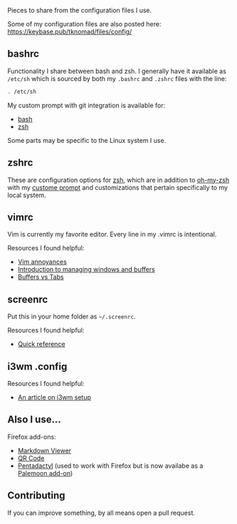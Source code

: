 Pieces to share from the configuration files I use.

Some of my configuration files are also posted here: https://keybase.pub/tknomad/files/config/

## bashrc

Functionality I share between bash and zsh. I generally have it available as `/etc/sh` which is sourced by both my `.bashrc` and `.zshrc` files with the line:

```sh
. /etc/sh
```
My custom prompt with git integration is available for:
- [bash](https://gist.github.com/specious/8244801)
- [zsh](https://github.com/specious/bender)

Some parts may be specific to the Linux system I use.

## zshrc

These are configuration options for [zsh](https://en.wikipedia.org/wiki/Z_shell), which are in addition to [oh-my-zsh](https://ohmyz.sh/) with my [custome prompt](https://github.com/specious/bender) and customizations that pertain specifically to my local system.

## vimrc

Vim is currently my favorite editor. Every line in my .vimrc is intentional.

Resources I found helpful:

- [Vim annoyances](https://sanctum.geek.nz/arabesque/vim-annoyances/)
- [Introduction to managing windows and buffers](https://thevaluable.dev/vim-intermediate/)
- [Buffers vs Tabs](https://joshldavis.com/2014/04/05/vim-tab-madness-buffers-vs-tabs/)

## screenrc

Put this in your home folder as `~/.screenrc`.

Resources I found helpful:

- [Quick reference](https://gist.github.com/kapitanluffy/656f3eb879b408b1d8a7fee0b6952216)

## i3wm .config

Resources I found helpful:

- [An article on i3wm setup](https://tildeho.me/windowmanager-setup/)

## Also I use...

Firefox add-ons:
- [Markdown Viewer](https://github.com/simov/markdown-viewer)
- [QR Code](https://addons.mozilla.org/en-US/firefox/addon/qr-code-address-bar/)
- [Pentadactyl](http://bug.5digits.org/pentadactyl/) (used to work with Firefox but is now availabe as a [Palemoon add-on](https://addons.palemoon.org/addon/pentadactyl-community/))

## Contributing

If you can improve something, by all means open a pull request.
